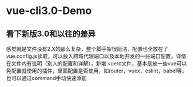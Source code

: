 # vue-cli3.0-Demo
看下新版3.0和以往的差异
------
感觉就是文件没有2.X的那么复杂，整个脚手架很简洁，配置也全放在了vue.config.js读取，可以放入跨域代理端口以及本地开发的一些端口配置，详情在文件内有说明（别人的配置和详解），新增.vuerc文件，基本是放一些vue可以免配置就使用的插件，里面配置是否使用，如router，vuex，eslint，babel等，也可以通过command手动快速添加
